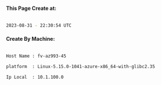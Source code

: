 
   
#### This Page Create at:

```bash

2023-08-31 - 22:30:54 UTC

```

#### Create By Machine:

```bash

Host Name : fv-az993-45

platform  : Linux-5.15.0-1041-azure-x86_64-with-glibc2.35

Ip Local  : 10.1.100.0

```

